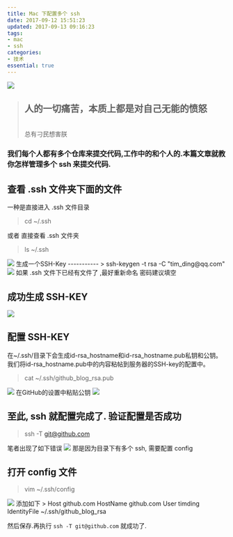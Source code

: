```yaml
---
title: Mac 下配置多个 ssh
date: 2017-09-12 15:51:23
updated: 2017-09-13 09:16:23
tags:
- mac
- ssh
categories:
- 技术
essential: true
---
```

<img src="https://timgsa.baidu.com/timg?image&quality=80&size=b9999_10000&sec=1505216036950&di=c1bfa3cd3158568e4ebaa0280b5cacf8&imgtype=0&src=http%3A%2F%2Fimg.hb.aicdn.com%2Fc70036ee95575d39ee6131a9757e19cb9a569c9f20f39-KFwh21_fw580" />

<blockquote class="blockquote-center"><h2>人的一切痛苦，本质上都是对自己无能的愤怒</h2></br>总有刁民想害朕</blockquote>

<!--more -->
### 我们每个人都有多个仓库来提交代码,工作中的和个人的.本篇文章就教你怎样管理多个 ssh 来提交代码.

查看 **.ssh** 文件夹下面的文件
-----------
一种是直接进入 .ssh 文件目录
> cd ~/.ssh

或者 直接查看 .ssh 文件夹
> ls ~/.ssh

<img src="http://obqo5zeui.bkt.clouddn.com/QQ20170912-170511@2x.png" />
生成一个SSH-Key
-----------
> ssh-keygen -t rsa -C "tim_ding@qq.com"

<img src="http://obqo5zeui.bkt.clouddn.com/QQ20170912-174951@2x.png" />
如果 .ssh 文件下已经有文件了 ,最好重新命名
密码建议填空

成功生成 SSH-KEY
-----------
<img src="http://obqo5zeui.bkt.clouddn.com/QQ20170912-175312@2x.png" />

配置 SSH-KEY
-----------
在~/.ssh/目录下会生成id-rsa_hostname和id-rsa_hostname.pub私钥和公钥。 我们将id-rsa_hostname.pub中的内容粘帖到服务器的SSH-key的配置中。
> cat ~/.ssh/github_blog_rsa.pub

<img src="http://obqo5zeui.bkt.clouddn.com/QQ20170913-085838@2x.png" />
在GitHub的设置中粘贴公钥
<img src="http://obqo5zeui.bkt.clouddn.com/QQ20170913-090143@2x.png" />

至此, ssh 就配置完成了.
验证配置是否成功
-----------
> ssh -T git@github.com

笔者出现了如下错误
<img src="http://obqo5zeui.bkt.clouddn.com/QQ20170913-090537@2x.png" />
那是因为目录下有多个 ssh, 需要配置 config

打开 config 文件
-----------
> vim ~/.ssh/config

<img src="http://obqo5zeui.bkt.clouddn.com/QQ20170913-090743@2x.png" />
添加如下
>  Host github.com
   HostName github.com
   User timding
   IdentityFile ~/.ssh/github_blog_rsa

然后保存.再执行 `ssh -T git@github.com` 就成功了.






